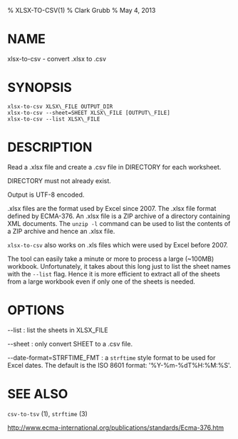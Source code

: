 % XLSX-TO-CSV(1)
% Clark Grubb
% May 4, 2013

# NAME

xlsx-to-csv - convert .xlsx to .csv

# SYNOPSIS

    xlsx-to-csv XLSX\_FILE OUTPUT_DIR
    xlsx-to-csv --sheet=SHEET XLSX\_FILE [OUTPUT\_FILE]
    xlsx-to-csv --list XLSX\_FILE

# DESCRIPTION

Read a .xlsx file and create a .csv file in DIRECTORY for each worksheet.

DIRECTORY must not already exist.

Output is UTF-8 encoded.

.xlsx files are the format used by Excel since 2007.  The .xlsx file format defined by ECMA-376.  An .xlsx file is a ZIP archive of a directory containing XML documents.  The `unzip -l` command can be used to list the contents of a ZIP archive and hence an .xlsx file.

`xlsx-to-csv` also works on .xls files which were used by Excel before 2007.

The tool can easily take a minute or more to process a large (~100MB) workbook.  Unfortunately, it takes about this long just to list the sheet names with the `--list` flag.
Hence it is more efficient to extract all of the sheets from a large workbook even if only one of the sheets is needed.

# OPTIONS

--list
    : list the sheets in XLSX\_FILE
    
--sheet
    : only convert SHEET to a .csv file.

--date-format=STRFTIME_FMT
    : a `strftime` style format to be used for Excel dates.  The default is the ISO 8601 format: '%Y-%m-%dT%H:%M:%S'.

# SEE ALSO

`csv-to-tsv` (1), `strftime` (3)

http://www.ecma-international.org/publications/standards/Ecma-376.htm
             
